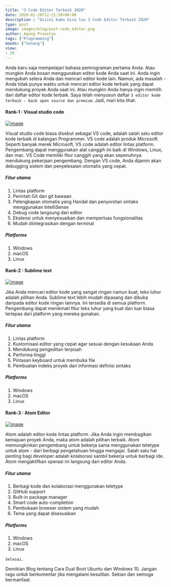 ```yaml
---
title: "3 Code Editor Terbaik 2020"
date: 2020-01-28T12:21:58+06:00
description : "Disini kamu bisa tau 3 Code Editor Terbaik 2020"
type: post
image: images/blog/post-code_editor.png
author: Agung Prasetyo
tags: ["Programming"]
moods: ["Senang"]
view: 
- 26
---
```


Anda baru saja mempelajari bahasa pemrograman pertama Anda. Atau mungkin Anda bosan menggunakan editor kode Anda saat ini. Anda ingin mengubah selera Anda dan mencari editor kode lain. Namun, ada masalah - Anda tidak punya waktu untuk mencari editor kode terbaik yang dapat mendukung proyek Anda saat ini. Atau mungkin Anda hanya ingin memilih dari daftar editor kode terbaik. Saya telah menyusun daftar `3 editor kode terbaik - baik open source dan premium`. Jadi, mari kita lihat:

#### Rank-1 : Visual studio code

[![image](https://res.cloudinary.com/practicaldev/image/fetch/s--kX_GnCHo--/c_limit%2Cf_auto%2Cfl_progressive%2Cq_auto%2Cw_880/https://dev-to-uploads.s3.amazonaws.com/i/zt80z7m3tj5etzsnce6w.PNG "visual studio code")](https://res.cloudinary.com/practicaldev/image/fetch/s--kX_GnCHo--/c_limit%2Cf_auto%2Cfl_progressive%2Cq_auto%2Cw_880/https://dev-to-uploads.s3.amazonaws.com/i/zt80z7m3tj5etzsnce6w.PNG)

Visual studio code biasa disebut sebagai VS code, adalah salah satu editor kode terbaik di kalangan Programmer. VS code adalah produk Microsoft. Seperti banyak merek Microsoft, VS code adalah editor lintas platform. Pengembang dapat menggunakan alat canggih ini baik di Windows, Linux, dan mac. VS Code memiliki fitur canggih yang akan sepenuhnya mendukung pekerjaan pengembang. Dengan VS code, Anda dijamin akan debugging sistem dan penyelesaian otomatis yang cepat.

##### Fitur utama
1. Lintas platform
2. Perintah Git dan git bawaan
3. Pelengkapan otomatis yang Handal dan penyorotan sintaks menggunakan IntelliSense
4. Debug code langsung dari editor
5. Ekstensi untuk menyesuaikan dan memperluas fungsionalitas
6. Mudah diintegrasikan dengan terminal

##### Platforms
1. Windows
2. macOS
3. Linux

#### Rank-2 : Sublime text

[![image](https://res.cloudinary.com/practicaldev/image/fetch/s--mslIaOkt--/c_limit%2Cf_auto%2Cfl_progressive%2Cq_auto%2Cw_880/https://dev-to-uploads.s3.amazonaws.com/i/ba1tlxkdcqooc0hcpcjp.PNG "sublime text")](https://res.cloudinary.com/practicaldev/image/fetch/s--mslIaOkt--/c_limit%2Cf_auto%2Cfl_progressive%2Cq_auto%2Cw_880/https://dev-to-uploads.s3.amazonaws.com/i/ba1tlxkdcqooc0hcpcjp.PNG)

Jika Anda mencari editor kode yang sangat ringan namun kuat, teks luhur adalah pilihan Anda. Sublime text lebih mudah dipasang dan dibuka daripada editor kode ringan lainnya. Ini tersedia di semua platform. Pengembang dapat menikmati fitur teks luhur yang kuat dan luar biasa terlepas dari platform yang mereka gunakan.

##### Fitur utama
1. Lintas platform
2. Kustomisasi editor yang cepat agar sesuai dengan kesukaan Anda
3. Mendukung pengeditan terpisah
4. Performa tinggi
5. Pintasan keyboard untuk membuka file
6. Pembuatan indeks proyek dari informasi definisi sintaks

##### Platforms
1. Windows
2. macOS
3. Linux

#### Rank-3 : Atom Editor

[![image](https://res.cloudinary.com/practicaldev/image/fetch/s--uFmRCP_M--/c_limit%2Cf_auto%2Cfl_progressive%2Cq_auto%2Cw_880/https://dev-to-uploads.s3.amazonaws.com/i/dnmphnmobm5m1xdkktfk.PNG "atom editor")](https://res.cloudinary.com/practicaldev/image/fetch/s--uFmRCP_M--/c_limit%2Cf_auto%2Cfl_progressive%2Cq_auto%2Cw_880/https://dev-to-uploads.s3.amazonaws.com/i/dnmphnmobm5m1xdkktfk.PNG)

Atom adalah editor kode lintas platform. Jika Anda ingin membagikan kemajuan proyek Anda, maka atom adalah pilihan terbaik. Atom memungkinkan pengembang untuk bekerja sama menggunakan teletype untuk atom - dari berbagi pengetahuan hingga mengajar. Salah satu hal penting bagi developer adalah kolaborasi sambil bekerja untuk berbagi ide. Atom mengaktifkan operasi ini langsung dari editor Anda.

##### Fitur utama
1. Berbagi kode dan kolaborasi menggunakan teletype
2. GitHub support
3. Built-in package manager
4. Smart code auto-completion
5. Pembukaan browser sistem yang mudah
6. Tema yang dapat disesuaikan

##### Platforms
1. Windows
2. macOS
3. Linux

`Selesai`.

Demikian Blog tentang Cara Dual Boot Ubuntu dan Windows 10. Jangan ragu untuk berkomentar jika mengalami kesulitan.
Sekian dan semoga bermanfaat.